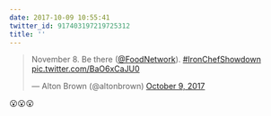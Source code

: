 ```yaml
---
date: 2017-10-09 10:55:41
twitter_id: 917403197219725312
title: ''
---
```


<blockquote class="twitter-tweet"><p lang="en" dir="ltr">November 8. Be there (<a href="https://twitter.com/FoodNetwork?ref_src=twsrc%5Etfw">@FoodNetwork</a>). <a href="https://twitter.com/hashtag/IronChefShowdown?src=hash&amp;ref_src=twsrc%5Etfw">#IronChefShowdown</a> <a href="https://t.co/BaO6xCaJU0">pic.twitter.com/BaO6xCaJU0</a></p>&mdash; Alton Brown (@altonbrown) <a href="https://twitter.com/altonbrown/status/917402864070168577?ref_src=twsrc%5Etfw">October 9, 2017</a></blockquote>
<script async src="https://platform.twitter.com/widgets.js" charset="utf-8"></script>

😮😮😮
